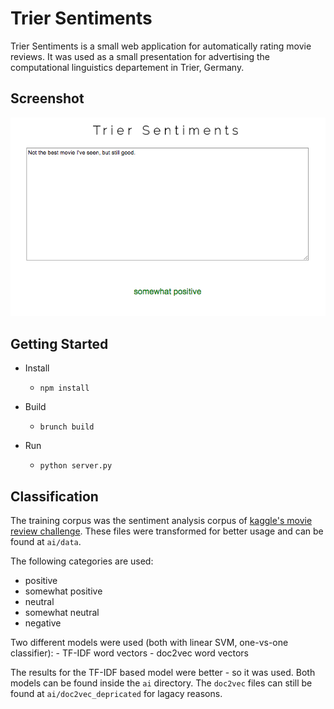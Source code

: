 # Trier Sentiments
Trier Sentiments is a small web application for automatically rating movie reviews. It was used as a
small presentation for advertising the computational linguistics departement in Trier, Germany. 

## Screenshot
<p align="center">
    <img src="https://github.com/beyeran/trier-sentiments/blob/master/screen.png?raw=true" alt="screenshot"/>
</p>

## Getting Started

* Install
    * `npm install`

* Build
    * `brunch build`
    
* Run
    * `python server.py`

## Classification
The training corpus was the sentiment analysis corpus of [kaggle's movie review challenge](https://www.kaggle.com/c/sentiment-analysis-on-movie-reviews). These files were transformed for better usage and can be found at `ai/data`. 

The following categories are used:

  - positive
  - somewhat positive
  - neutral
  - somewhat neutral
  - negative

Two different models were used (both with linear SVM, one-vs-one classifier):
    - TF-IDF word vectors
    - doc2vec word vectors
    
The results for the TF-IDF based model were better - so it was used. Both models can be found inside
the `ai` directory. The `doc2vec` files can still be found at `ai/doc2vec_depricated` for lagacy reasons.
